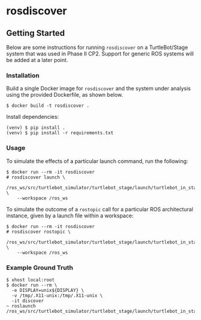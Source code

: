 # rosdiscover

## Getting Started

Below are some instructions for running `rosdiscover` on a TurtleBot/Stage
system that was used in Phase II CP2. Support for generic ROS systems will
be added at a later point.


### Installation

Build a single Docker image for `rosdiscover` and the system under analysis
using the provided Dockerfile, as shown below.

```
$ docker build -t rosdiscover .
```

Install dependencies:

```
(venv) $ pip install .
(venv) $ pip install -r requirements.txt
```

### Usage

To simulate the effects of a particular launch command, run the following:

```
$ docker run --rm -it rosdiscover
# rosdiscover launch \
    /ros_ws/src/turtlebot_simulator/turtlebot_stage/launch/turtlebot_in_stage.launch \
    --workspace /ros_ws
```

To simulate the outcome of a `rostopic` call for a particular ROS architectural
instance, given by a launch file within a workspace:

```
$ docker run --rm -it rosdiscover
# rosdiscover rostopic \
    /ros_ws/src/turtlebot_simulator/turtlebot_stage/launch/turtlebot_in_stage.launch \
    --workspace /ros_ws
```


### Example Ground Truth

```
$ xhost local:root
$ docker run --rm \
  -e DISPLAY=unix${DISPLAY} \
  -v /tmp/.X11-unix:/tmp/.X11-unix \
  -it discover
~ roslaunch /ros_ws/src/turtlebot_simulator/turtlebot_stage/launch/turtlebot_in_stage.launch
```
